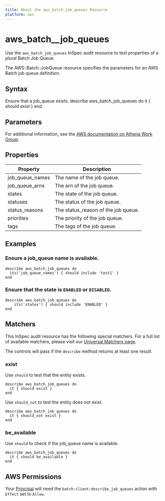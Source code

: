 ```yaml
---
title: About the aws_batch_job_queues Resource
platform: aws
---
```


# aws\_batch_\_job\_queues

Use the `aws_batch_job_queues` InSpec audit resource to test properties of a plural Batch Job Queue.

The AWS::Batch::JobQueue resource specifies the parameters for an AWS Batch job queue definition.

## Syntax

Ensure that a job_queue exists.
    describe aws_batch_job_queues do
      it { should exist }
    end

## Parameters

For additional information, see the [AWS documentation on Athena Work Group](https://docs.aws.amazon.com/AWSCloudFormation/latest/UserGuide/aws-resource-athena-workgroup.html).

## Properties

| Property | Description|
| --- | --- |
| job_queue_names | The name of the job queue. |
| job_queue_arns | The arn of the job queue. |
| states | The state of the job queue. |
| statuses | The status of the job queue. |
| status_reasons | The status_reason of the job queue. |
| priorities | The priority of the job queue. |
| tags | The tags of the job queue. |

## Examples

### Ensure a job_queue name is available.
    describe aws_batch_job_queues do
      its('job_queue_names') { should include 'test1' }
    end

### Ensure that the state is `ENABLED` or `DISABLED`.
    describe aws_batch_job_queues do
        its('states') { should include 'ENABLED' }
    end

## Matchers

This InSpec audit resource has the following special matchers. For a full list of available matchers, please visit our [Universal Matchers page](https://www.inspec.io/docs/reference/matchers/).

The controls will pass if the `describe` method returns at least one result.

### exist

Use `should` to test that the entity exists.

    describe aws_batch_job_queues do
      it { should exist }
    end

Use `should_not` to test the entity does not exist.
      
    describe aws_batch_job_queues do
      it { should_not exist }
    end

### be_available

Use `should` to check if the job_queue name is available.

    describe aws_batch_job_queues do
      it { should be_available }
    end

## AWS Permissions

Your [Principal](https://docs.aws.amazon.com/IAM/latest/UserGuide/intro-structure.html#intro-structure-principal) will need the `batch:client:describe_job_queues` action with `Effect` set to `Allow`.